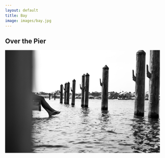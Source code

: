```yaml
---
layout: default
title: Bay
image: images/bay.jpg
---
```

<div class="individual-page" markdown="1">

<h2>Over the Pier</h2>

![Bay photo 1](/images/bay.jpg)

</div>
